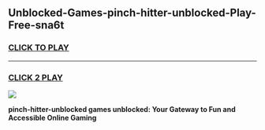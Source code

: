 
## Unblocked-Games-pinch-hitter-unblocked-Play-Free-sna6t
<h3>
<a href="https://premium76.site?title=pinch-hitter-unblocked&ref=23A">CLICK TO PLAY</a></h3>
<hr>

<h3>
<a href="https://premium76.site?title=pinch-hitter-unblocked&ref=23A">CLICK 2 PLAY</a>
  
</h3>

<a href="https://premium76.site?title=pinch-hitter-unblocked&ref=23A"><img src="https://clearcache.store/games.png"></a>


**pinch-hitter-unblocked games unblocked: Your Gateway to Fun and Accessible Online Gaming**
